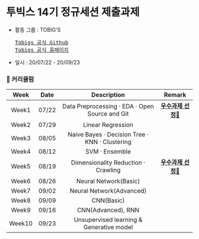 # 투빅스 14기 정규세션 제출과제

* 활동 그룹 : TOBIG'S 
  <pre>
  <a href="https://github.com/tobigs-datamarket">Tobigs 공식 Github</a>
  <a href="http://www.datamarket.kr/xe/">Tobigs 공식 홈페이지</a>
  </pre>
* 일시 : 20/07/22 - 20/09/23

### &#128197; 커리큘럼
Week | Date | Description | Remark 
:-: | :-: | :-: | :-: 
Week1 | 07/22 | Data Preprocessing · EDA · Open Source and Git | **[우수과제 선정&#127775;](https://github.com/hrlee113/Tobigs14-assignment/blob/master/Week1_EDA/tobigs_14_week1hw_hyerinlee.ipynb)** 
Week2 | 07/29 | Linear Regression | 
Week3 | 08/05 | Naive Bayes · Decision Tree · KNN · Clustering | 
Week4 | 08/12 | SVM · Ensemble | 
Week5 | 08/19 | Dimensionality Reduction · Crawling | **[우수과제 선정&#127775;](https://github.com/hrlee113/Tobigs14-assignment/blob/master/Week5_Dimensionality_Reduction/week5(Dimensionality_Reduction)_assignment2_hyerinlee.ipynb)**
Week6 | 08/26 | Neural Network(Basic) | 
Week7 | 09/02 | Neural Network(Advanced) | 
Week8 | 09/09 | CNN(Basic) | 
Week9 | 09/16 | CNN(Advanced), RNN | 
Week10 | 09/23 | Unsupervised learning & Generative model | 
